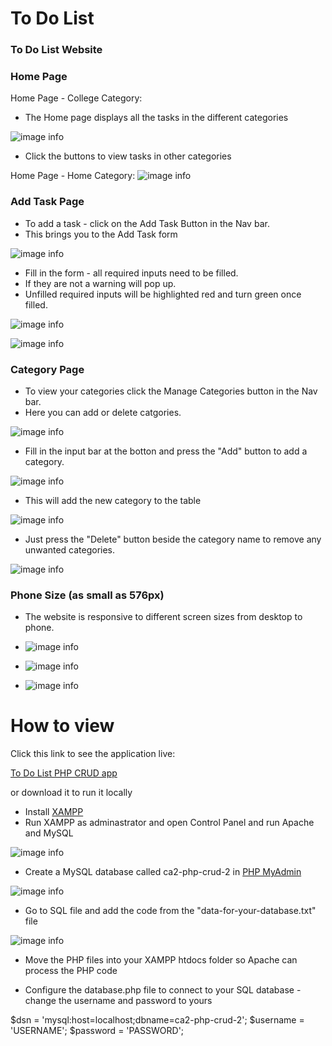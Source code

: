 # To Do List 

### To Do List Website

### Home Page
Home Page - College Category: 
* The Home page displays all the tasks in the different categories

![image info](./readme-images/Home.png)


* Click the buttons to view tasks in other categories

Home Page - Home Category: 
![image info](./readme-images/Home-Home.png)

### Add Task Page

* To add a task - click on the Add Task Button in the Nav bar.
* This brings you to the Add Task form

![image info](./readme-images/AddTask01.png)

* Fill in the form - all required inputs need to be filled.
* If they are not a warning will pop up. 
* Unfilled required inputs will be highlighted red and 
  turn green once filled.

![image info](./readme-images/AddTask02.png)

![image info](./readme-images/AddTask03.png)


### Category Page

* To view your categories click the Manage Categories 
  button in the Nav bar.
* Here you can add or delete catgories.

![image info](./readme-images/Categories01.png)

* Fill in the input bar at the botton and press the 
  "Add" button to add a category.

![image info](./readme-images/Categories02.png)

* This will add the new category to the table

![image info](./readme-images/Categories03.png)

* Just press the "Delete" button beside the category name 
  to remove any unwanted categories. 

![image info](./readme-images/Categories04.png)


### Phone Size (as small as 576px)
* The website is responsive to different screen sizes 
  from desktop to phone.

* ![image info](./readme-images/Phone-Home.png)

* ![image info](./readme-images/Phone-AddTask.png)

* ![image info](./readme-images/Phone-Categories.png)

# How to view

Click this link to see the application live:

[To Do List PHP CRUD app](https://mysql07.comp.dkit.ie/D00228217/ca2-php-crud-2/index.php)


or download it to run it locally

* Install [XAMPP](https://www.apachefriends.org/download.html)
* Run XAMPP as adminastrator and open Control Panel and run Apache and MySQL

![image info](./readme-images/XAMPP.png)

* Create a MySQL database called ca2-php-crud-2 in [PHP MyAdmin](http://localhost/phpmyadmin)

![image info](./readme-images/phpmyadmin.png)

* Go to SQL file and add the code from the "data-for-your-database.txt" file

![image info](./readme-images/sql.png)

* Move the PHP files into your XAMPP htdocs folder so Apache can process the PHP code

* Configure the database.php file to connect to your SQL database - change the username and password to yours

$dsn = 'mysql:host=localhost;dbname=ca2-php-crud-2';
$username = 'USERNAME';
$password = 'PASSWORD';